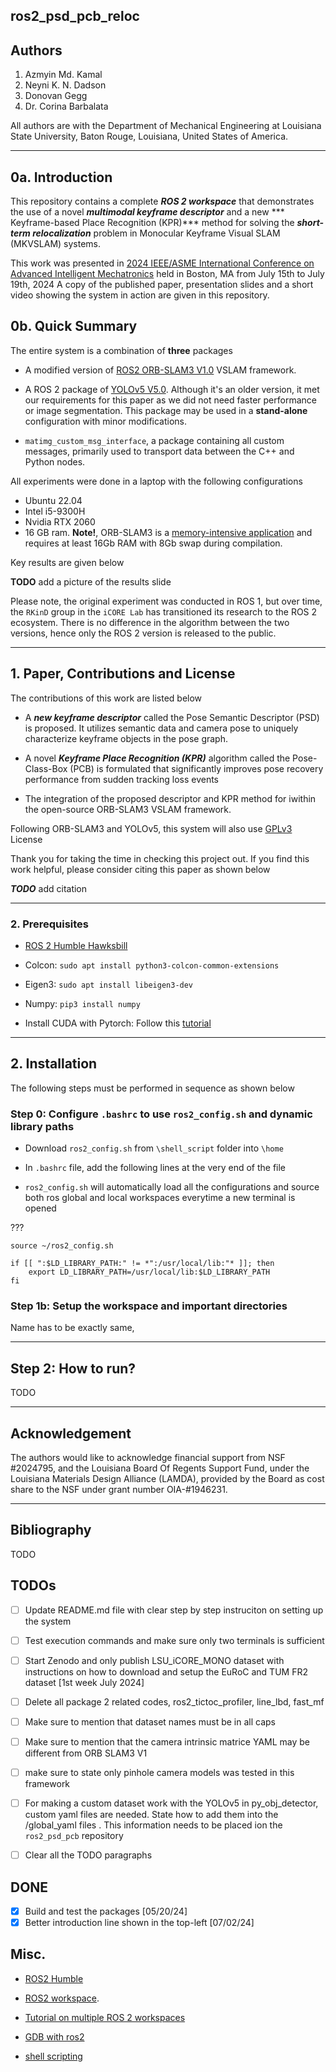 ## ros2_psd_pcb_reloc

## Authors

1. Azmyin Md. Kamal
2. Neyni K. N. Dadson
3. Donovan Gegg
4. Dr. Corina Barbalata

All authors are with the Department of Mechanical Engineering at Louisiana State University, Baton Rouge, Louisiana, United States of America.

---

## 0a. Introduction

This repository contains a complete ***ROS 2 workspace*** that demonstrates the use of a novel ***multimodal keyframe descriptor*** and a new *** Keyframe-based Place Recognition (KPR)*** method for solving the ***short-term relocalization*** problem in Monocular Keyframe Visual SLAM (MKVSLAM) systems.   

This work was presented in [2024 IEEE/ASME International Conference on Advanced Intelligent Mechatronics](https://www.aim2024.org/) held in Boston, MA from July 15th to July 19th, 2024 A copy of the published paper, presentation slides and a short video showing the system in action are given in this repository. 

## 0b. Quick Summary

The entire system is a combination of **three** packages 

* A modified version of [ROS2 ORB-SLAM3 V1.0](https://github.com/Mechazo11/ros2_orb_slam3) VSLAM framework.

* A ROS 2 package of [YOLOv5 V5.0](https://github.com/ultralytics/yolov5). Although it's an older version, it met our requirements for this paper as we did not need faster performance or image segmentation. This package may be used in a **stand-alone** configuration with minor modifications.

* ```matimg_custom_msg_interface```, a package containing all custom messages, primarily used to transport data between the C++ and Python nodes.

All experiments were done in a laptop with the following configurations
* Ubuntu 22.04
* Intel i5-9300H
* Nvidia RTX 2060
* 16 GB ram. **Note!**, ORB-SLAM3 is a [memory-intensive application](https://github.com/Mechazo11/ros2_orb_slam3/issues/7) and requires at least 16Gb RAM with 8Gb swap during compilation.

Key results are given below

**TODO** add a picture of the results slide

Please note, the original experiment was conducted in ROS 1, but over time, the ```RKinD``` group in the ```iCORE Lab``` has transitioned its research to the ROS 2 ecosystem. There is no difference in the algorithm between the two versions, hence only the ROS 2 version is released to the public.

---

## 1. Paper, Contributions and License 

The contributions of this work are listed below

* A ***new keyframe descriptor*** called the Pose Semantic Descriptor (PSD) is proposed. It utilizes semantic data and camera pose to uniquely characterize keyframe objects in the pose graph. 

* A novel ***Keyframe Place Recognition (KPR)*** algorithm called the Pose-Class-Box (PCB) is formulated that significantly improves pose recovery performance from sudden tracking loss events

* The integration of the proposed descriptor and KPR method for iwithin the open-source ORB-SLAM3 VSLAM framework.

Following ORB-SLAM3 and YOLOv5, this system will also use [GPLv3](https://gist.github.com/kn9ts/cbe95340d29fc1aaeaa5dd5c059d2e60) License

Thank you for taking the time in checking this project out. If you find this work helpful, please consider citing this paper as shown below

***TODO*** add citation

---

### 2. Prerequisites

* [ROS 2 Humble Hawksbill](https://docs.ros.org/en/humble/index.html)

* Colcon: ```sudo apt install python3-colcon-common-extensions```

* Eigen3: ```sudo apt install libeigen3-dev```

* Numpy: ```pip3 install numpy```

* Install CUDA with Pytorch: Follow this [tutorial](https://docs.vultr.com/how-to-install-pytorch-on-ubuntu-22-04)

---

## 2. Installation

The following steps must be performed in sequence as shown below

### Step 0: Configure ```.bashrc``` to use ```ros2_config.sh``` and dynamic library paths

* Download ```ros2_config.sh``` from ```\shell_script``` folder into ```\home```

* In ```.bashrc``` file, add the following lines at the very end of the file

* ```ros2_config.sh``` will automatically load all the configurations and source both ros global and local workspaces everytime a new terminal is opened

???
```
source ~/ros2_config.sh

if [[ ":$LD_LIBRARY_PATH:" != *":/usr/local/lib:"* ]]; then
    export LD_LIBRARY_PATH=/usr/local/lib:$LD_LIBRARY_PATH
fi
```



### Step 1b: Setup the workspace and important directories

Name has to be exactly same,

---

## Step 2: How to run?

TODO

---


## Acknowledgement

The authors would like to acknowledge financial support from NSF #2024795, and the Louisiana Board Of Regents Support Fund, under the Louisiana Materials Design Alliance (LAMDA), provided by the Board as cost share to the NSF under grant number OIA-#1946231.

---

## Bibliography

TODO




## TODOs

- [ ] Update README.md file with clear step by step instruciton on setting up the system


- [ ] Test execution commands and make sure only two terminals is sufficient

- [ ] Start Zenodo and only publish LSU_iCORE_MONO dataset with instructions on how to download and setup the EuRoC and TUM FR2 dataset [1st week July 2024]

- [ ] Delete all package 2 related codes, ros2_tictoc_profiler, line_lbd, fast_mf

* [ ] Make sure to mention that dataset names must be in all caps

* [ ] Make sure to mention that the camera intrinsic matrice YAML may be different from ORB SLAM3 V1

* [ ] make sure to state only pinhole camera models was tested in this framework

* [ ] For making a custom dataset work with the YOLOv5 in py_obj_detector, custom yaml files are needed. State how to add them into the /global_yaml files . This information needs to be placed ion the ```ros2_psd_pcb``` repository

* [ ] Clear all the TODO paragraphs

## DONE

- [x] Build and test the packages [05/20/24]
- [x] Better introduction line shown in the top-left [07/02/24]

## Misc.

* [ROS2 Humble](https://docs.ros.org/en/humble/Installation/Ubuntu-Install-Debians.html)

* [ROS2 workspace](https://www.google.com/url?sa=t&source=web&rct=j&opi=89978449&url=https://www.youtube.com/watch%3Fv%3D3GbrKQ7G2P0&ved=2ahUKEwi4gLGAyZyGAxUt38kDHfQBDkAQwqsBegQIExAG&usg=AOvVaw3DbkiwvqPzk4Im6OomO3jM). 

* [Tutorial on multiple ROS 2 workspaces](https://www.google.com/url?sa=t&source=web&rct=j&opi=89978449&url=https://www.youtube.com/watch%3Fv%3DEk2nnWM5zp8&ved=2ahUKEwi4gLGAyZyGAxUt38kDHfQBDkAQwqsBegQIFBAG&usg=AOvVaw1KlhKy-YPUIyzQWg2C4Buc)

* [GDB with ros2](https://juraph.com/miscellaneous/ros2_and_gdb/)

* [shell scripting](https://www.shellscript.sh/variables1.html)